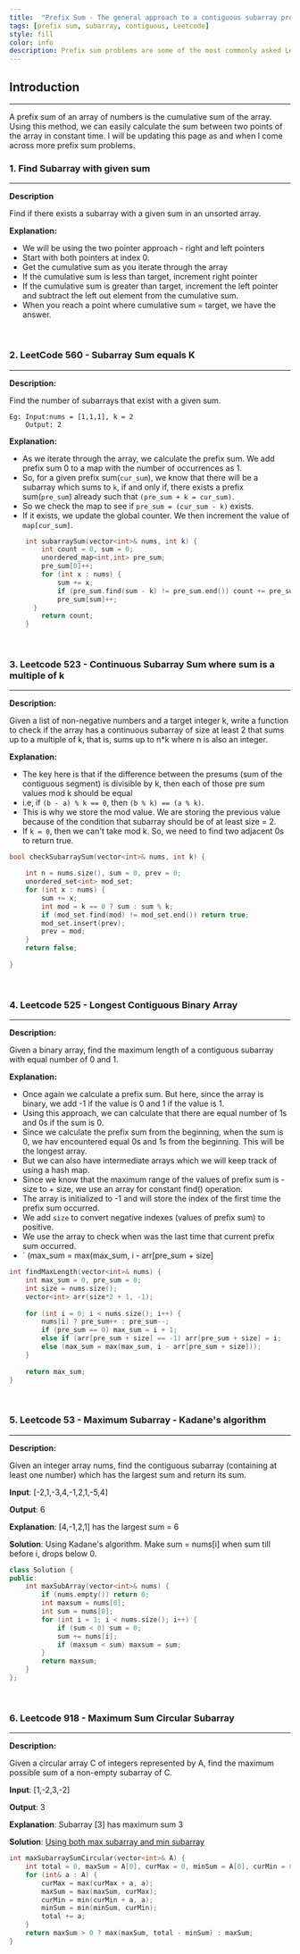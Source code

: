 ```yaml
---
title:  "Prefix Sum - The general approach to a contiguous subarray problem."
tags: [prefix sum, subarray, contiguous, Leetcode]
style: fill
color: info
description: Prefix sum problems are some of the most commonly asked Leetcode problems. It's pretty much basic math, but is not exactly as intutive as you would think, if you don't know the approach.
---
```

## Introduction
-------
A prefix sum of an array of numbers is the cumulative sum of the array. Using this method, we can easily calculate the sum between two points of the array in constant time. I will be updating this page as and when I come across more prefix sum problems.

### 1. Find Subarray with given sum 
-------
**Description** 

Find if there exists a subarray with a given sum in an unsorted array.

**Explanation:** 
+ We will be using the two pointer approach - right and left pointers
+ Start with both pointers at index 0.
+ Get the cumulative sum as you iterate through the array
+ If the cumulative sum is less than target, increment right pointer
+ If the cumulative sum is greater than target, increment the left pointer and subtract the left out element from the cumulative sum.
+ When you reach a point where cumulative sum = target, we have the answer.

&nbsp;

### 2. LeetCode 560 - Subarray Sum equals K
-------
**Description:** 

Find the number of subarrays that exist with a given sum.
```
Eg:	Input:nums = [1,1,1], k = 2
	Output: 2
```

**Explanation:** 
+ As we iterate through the array, we calculate the prefix sum. We add prefix sum 0 to a map with the number of occurrences as 1.
+ So, for a given prefix sum(`cur_sum`), we know that there will be a subarray which sums to `k`, if and only if, there exists a prefix sum(`pre_sum`) already such that `(pre_sum + k = cur_sum)`. 
+ So we check the map to see if `pre_sum = (cur_sum - k)` exists. 
+ If it exists, we update the global counter. We then increment the value of `map[cur_sum]`.

```cpp
    int subarraySum(vector<int>& nums, int k) {
        int count = 0, sum = 0;
        unordered_map<int,int> pre_sum;
        pre_sum[0]++;
        for (int x : nums) {
            sum += x;
            if (pre_sum.find(sum - k) != pre_sum.end()) count += pre_sum[sum - k];
            pre_sum[sum]++;
      }
        return count;
    }
```
&nbsp;

### 3. Leetcode 523 - Continuous Subarray Sum where sum is a multiple of k
-------
**Description:** 

Given a list of non-negative numbers and a target integer k, write a function to check if the array has a continuous subarray of size at least 2 that sums up to a multiple of k, that is, sums up to n*k where n is also an integer.

**Explanation:** 
+ The key here is that if the difference between the presums (sum of the contiguous segment) is divisible by k, then each of those pre sum values mod k should be equal
+ i.e, if `(b - a) % k == 0`, then `(b % k) == (a % k)`. 
+ This is why we store the mod value. We are storing the previous value because of the condition that subarray should be of at least size = 2. 
+ If `k = 0`, then we can't take mod k. So, we need to find two adjacent 0s to return true.

```cpp
bool checkSubarraySum(vector<int>& nums, int k) {

    int n = nums.size(), sum = 0, prev = 0;
    unordered_set<int> mod_set;
    for (int x : nums) {
        sum += x;
        int mod = k == 0 ? sum : sum % k;
        if (mod_set.find(mod) != mod_set.end()) return true;
        mod_set.insert(prev);
        prev = mod;
    }
    return false;
    
}
```

&nbsp;

### 4. Leetcode 525 - Longest Contiguous Binary Array
-------
**Description:** 

Given a binary array, find the maximum length of a contiguous subarray with equal number of 0 and 1.

**Explanation:** 
+ Once again we calculate a prefix sum. But here, since the array is binary, we add -1 if the value is 0 and 1 if the value is 1.
+ Using this approach, we can calculate that there are equal number of 1s and 0s if the sum is 0.
+ Since we calculate the prefix sum from the beginning, when the sum is 0, we hav encountered equal 0s and 1s from the beginning. This will be the longest array.
+ But we can also have intermediate arrays which we will keep track of using a hash map.
+ Since we know that the maximum range of the values of prefix sum is -size to + size, we use an array for constant find() operation.
+ The array is initialized to -1 and will store the index of the first time the prefix sum occurred.
+ We add `size` to convert negative indexes (values of prefix sum) to positive.
+ We use the array to check when was the last time that current prefix sum occurred.
+ ` (max_sum = max(max_sum, i - arr[pre_sum + size] 

```cpp
int findMaxLength(vector<int>& nums) {
    int max_sum = 0, pre_sum = 0;
    int size = nums.size();
    vector<int> arr(size*2 + 1, -1);
    
    for (int i = 0; i < nums.size(); i++) {
        nums[i] ? pre_sum++ : pre_sum--;
        if (pre_sum == 0) max_sum = i + 1;
        else if (arr[pre_sum + size] == -1) arr[pre_sum + size] = i;
        else (max_sum = max(max_sum, i - arr[pre_sum + size]));
    }
    
    return max_sum;
}
```

&nbsp;

### 5. Leetcode 53 - Maximum Subarray - Kadane's algorithm
-------
**Description:** 

Given an integer array nums, find the contiguous subarray (containing at least one number) which has the largest sum and return its sum.

**Input**: [-2,1,-3,4,-1,2,1,-5,4]

**Output**: 6

**Explanation**: [4,-1,2,1] has the largest sum = 6

**Solution**: Using Kadane's algorithm. Make sum = nums[i] when sum till before i, drops below 0.

```cpp
class Solution {
public:
    int maxSubArray(vector<int>& nums) {
        if (nums.empty()) return 0;
        int maxsum = nums[0];
        int sum = nums[0];
        for (int i = 1; i < nums.size(); i++) {
            if (sum < 0) sum = 0;
            sum += nums[i];
            if (maxsum < sum) maxsum = sum;
        }
        return maxsum;
    }
};
```

&nbsp;

### 6. Leetcode 918 - Maximum Sum Circular Subarray
-------
**Description:** 

Given a circular array C of integers represented by A, find the maximum possible sum of a non-empty subarray of C.

**Input**: [1,-2,3,-2]

**Output**: 3

**Explanation**: Subarray [3] has maximum sum 3

**Solution**: [Using both max subarray and min subarray](https://leetcode.com/problems/maximum-sum-circular-subarray/discuss/178422/One-Pass)

```cpp
int maxSubarraySumCircular(vector<int>& A) {
    int total = 0, maxSum = A[0], curMax = 0, minSum = A[0], curMin = 0;
    for (int& a : A) {
        curMax = max(curMax + a, a);
        maxSum = max(maxSum, curMax);
        curMin = min(curMin + a, a);
        minSum = min(minSum, curMin);
        total += a;
    }
    return maxSum > 0 ? max(maxSum, total - minSum) : maxSum;
}
```
